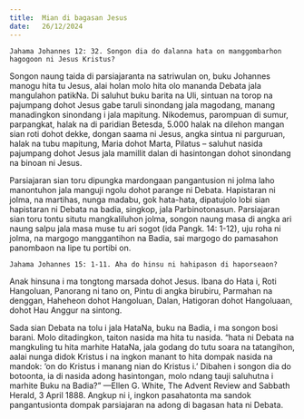 ```yaml
---
title:  Mian di bagasan Jesus
date:   26/12/2024
---
```


`Jahama Johannes 12: 32. Songon dia do dalanna hata on manggombarhon hagogoon ni Jesus Kristus?`

Songon naung taida di parsiajaranta na satriwulan on, buku Johannes manogu hita tu Jesus, alai holan molo hita olo mananda Debata jala mangulahon patikNa. Di saluhut buku barita na Uli, sintuan na torop na pajumpang dohot Jesus gabe taruli sinondang jala magodang, manang manadingkon sinondang i jala mapitung. Nikodemus, parompuan di sumur, parpangkat, halak na di paridian Betesda, 5.000 halak na dilehon mangan sian roti dohot dekke, dongan saama ni Jesus, angka sintua ni parguruan, halak na tubu mapitung, Maria dohot Marta, Pilatus – saluhut nasida pajumpang dohot Jesus jala mamillit dalan di hasintongan dohot sinondang na binoan ni Jesus.

Parsiajaran sian toru dipungka mardongaan pangantusion ni jolma laho manontuhon jala manguji ngolu dohot parange ni Debata. Hapistaran ni jolma, na martihas, nunga madabu, gok hata-hata, dipatujolo lobi sian hapistaran ni Debata na badia, singkop, jala Parbinotonasun. Parsiajaran sian toru tontu situtu mangkaliluhon jolma, songon naung masa di angka ari naung salpu jala masa muse tu ari sogot (ida Pangk. 14: 1-12), uju roha ni jolma, na margogo manggantihon na Badia, sai margogo do pamasahon panombaon na lipe tu portibi on.

`Jahama Johannes 15: 1-11. Aha do hinsu ni hahipason di haporseaon?`

Anak hinsuna i ma tongtong marsada dohot Jesus. Ibana do Hata i, Roti Hangoluan, Panorang ni tano on, Pintu di angka birubiru, Parmahan na denggan, Haheheon dohot Hangoluan, Dalan, Hatigoran dohot Hangoluaan, dohot Hau Anggur na sintong.

Sada sian Debata na tolu i jala HataNa, buku na Badia, i ma songon bosi barani. Molo ditadingkon, taiton nasida ma hita tu nasida. “hata ni Debata na mangkuling tu hita marhite HataNa, jala godang do tutu soara na tatangihon, aalai nunga didok Kristus i na ingkon manant to hita dompak nasida na mandok: ‘on do Kristus i manang nian do Kristus i.’ Dibahen i songon dia do botoonta, ia di nasida adong hasintongan, molo ndang tauji saluhutna i marhite Buku na Badia?” —Ellen G. White, The Advent Review and Sabbath Herald, 3 April 1888. Angkup ni i, ingkon pasahatonta ma sandok pangantusionta dompak parsiajaran na adong di bagasan hata ni Debata.